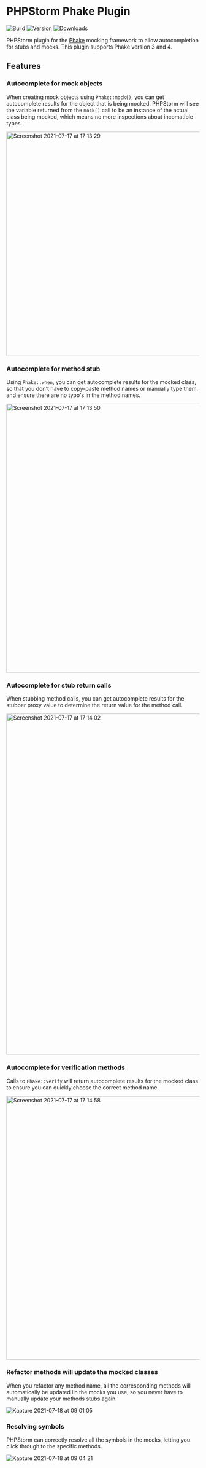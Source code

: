 # PHPStorm Phake Plugin

![Build](https://github.com/SolidWorx/idea-php-phake-plugin/workflows/Build/badge.svg)
[![Version](https://img.shields.io/jetbrains/plugin/v/PLUGIN_ID.svg)](https://plugins.jetbrains.com/plugin/PLUGIN_ID)
[![Downloads](https://img.shields.io/jetbrains/plugin/d/PLUGIN_ID.svg)](https://plugins.jetbrains.com/plugin/PLUGIN_ID)

PHPStorm plugin for the [Phake](https://github.com/phake/phake) mocking framework to allow autocompletion for stubs and mocks.
This plugin supports Phake version 3 and 4.

## Features

### Autocomplete for mock objects

When creating mock objects using `Phake::mock()`, you can get autocomplete results for the object that is being mocked.
PHPStorm will see the variable returned from the `mock()` call to be an instance of the actual class being mocked, which means no more inspections about incomatible types.

<img width="584" alt="Screenshot 2021-07-17 at 17 13 29" src="https://user-images.githubusercontent.com/144858/126041511-ae2cf121-5c45-4001-8ba1-2d3817e897fc.png">

### Autocomplete for method stub

Using `Phake::when`, you can get autocomplete results for the mocked class, so that you don't have to copy-paste method names or manually type them, and ensure there are no typo's in the method names.

<img width="700" alt="Screenshot 2021-07-17 at 17 13 50" src="https://user-images.githubusercontent.com/144858/126041607-48ed9e31-e2a3-4fe6-8edb-e6f94da5c1a8.png">

### Autocomplete for stub return calls

When stubbing method calls, you can get autocomplete results for the stubber proxy value to determine the return value for the method call.

<img width="888" alt="Screenshot 2021-07-17 at 17 14 02" src="https://user-images.githubusercontent.com/144858/126041643-3053fc7f-c12f-4f10-a3f8-89d078c6352e.png">

### Autocomplete for verification methods

Calls to `Phake::verify` will return autocomplete results for the mocked class to ensure you can quickly choose the correct method name.

<img width="686" alt="Screenshot 2021-07-17 at 17 14 58" src="https://user-images.githubusercontent.com/144858/126041691-f165bd68-ebda-4ef4-9885-6b9112b07b14.png">

### Refactor methods will update the mocked classes

When you refactor any method name, all the corresponding methods will automatically be updated iin the mocks you use, so you never have to manually update your methods stubs again.

![Kapture 2021-07-18 at 09 01 05](https://user-images.githubusercontent.com/144858/126058620-cd09f42a-5a98-4f2a-953b-59c3c8217cef.gif)

### Resolving symbols

PHPStorm can correctly resolve all the symbols in the mocks, letting you  click through to the specific methods.

![Kapture 2021-07-18 at 09 04 21](https://user-images.githubusercontent.com/144858/126058711-fa6b3646-1b5c-4488-b4d6-ddb2d2ab9f3d.gif)

